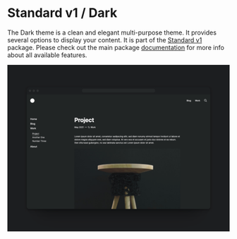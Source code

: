 # Standard v1 / Dark

The Dark theme is a clean and elegant multi-purpose theme. It provides several options to display your content.
It is part of the [Standard v1](https://github.com/automadcms/automad-standard-v1/tree/master) package.
Please check out the main package [documentation](https://github.com/automadcms/automad-standard-v1/tree/master#readme)
for more info about all available features.

![](https://raw.githubusercontent.com/marcantondahmen/media-files/master/automad/themes/dark.png)
